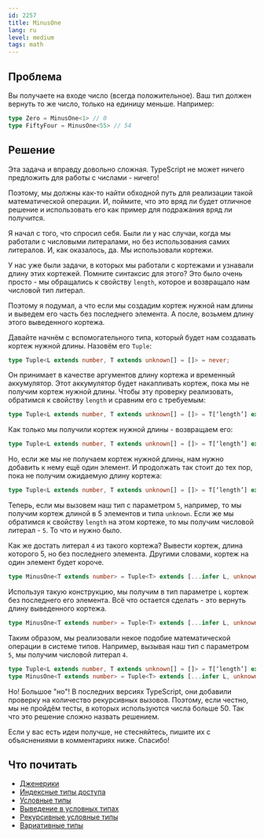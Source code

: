 ```yaml
---
id: 2257
title: MinusOne
lang: ru
level: medium
tags: math
---
```


## Проблема

Вы получаете на входе число (всегда положительное).
Ваш тип должен вернуть то же число, только на единицу меньше.
Например:

```typescript
type Zero = MinusOne<1> // 0
type FiftyFour = MinusOne<55> // 54
```

## Решение

Эта задача и вправду довольно сложная.
TypeScript не может ничего предложить для работы с числами - ничего!

Поэтому, мы должны как-то найти обходной путь для реализации такой математической операции.
И, поймите, что это вряд ли будет отличное решение и использовать его как пример для подражания вряд ли получится.

Я начал с того, что спросил себя.
Были ли у нас случаи, когда мы работали с числовыми литералами, но без использования самих литералов.
И, как оказалось, да.
Мы использовали кортежи.

У нас уже были задачи, в которых мы работали с кортежами и узнавали длину этих кортежей.
Помните синтаксис для этого?
Это было очень просто - мы обращались к свойству `length`, которое и возвращало нам числовой тип литерал.

Поэтому я подумал, а что если мы создадим кортеж нужной нам длины и выведем его часть без последнего элемента.
А после, возьмем длину этого выведенного кортежа.

Давайте начнём с вспомогательного типа, который будет нам создавать кортеж нужной длины.
Назовём его `Tuple`:

```typescript
type Tuple<L extends number, T extends unknown[] = []> = never;
```

Он принимает в качестве аргументов длину кортежа и временный аккумулятор.
Этот аккумулятор будет накапливать кортеж, пока мы не получим кортеж нужной длины.
Чтобы эту проверку реализовать, обратимся к свойству `length` и сравним его с требуемым:

```typescript
type Tuple<L extends number, T extends unknown[] = []> = T[‘length’] extends L ? never : never;
```

Как только мы получили кортеж нужной длины - возвращаем его:

```typescript
type Tuple<L extends number, T extends unknown[] = []> = T[‘length’] extends L ? T : never;
```

Но, если же мы не получаем кортеж нужной длины, нам нужно добавить к нему ещё один элемент.
И продолжать так стоит до тех пор, пока не получим ожидаемую длину кортежа:

```typescript
type Tuple<L extends number, T extends unknown[] = []> = T[‘length’] extends L ? T : Tuple<L, [...T, unknown]>;
```

Теперь, если мы вызовем наш тип с параметром `5`, например, то мы получим кортеж длиной в 5 элементов и типа `unknown`.
Если же мы обратимся к свойству `length` на этом кортеже, то мы получим числовой литерал - `5`.
То что и нужно было.

Как же достать литерал `4` из такого кортежа?
Вывести кортеж, длина которого 5, но без последнего элемента.
Другими словами, кортеж на один элемент будет короче.

```typescript
type MinusOne<T extends number> = Tuple<T> extends [...infer L, unknown] ? never : never;
```

Используя такую конструкцию, мы получим в тип параметре `L` кортеж без последнего его элемента.
Всё что остается сделать - это вернуть длину выведенного кортежа.

```typescript
type MinusOne<T extends number> = Tuple<T> extends [...infer L, unknown] ? L[‘length’] : never;
```

Таким образом, мы реализовали некое подобие математической операции в системе типов.
Например, вызывая наш тип с параметром `5`, мы получим числовой литерал `4`.

```typescript
type Tuple<L extends number, T extends unknown[] = []> = T[‘length’] extends L ? T : Tuple<L, [...T, unknown]>;
type MinusOne<T extends number> = Tuple<T> extends [...infer L, unknown] ? L[‘length’] : never;
```

Но!
Большое "но"!
В последних версиях TypeScript, они добавили проверку на количество рекурсивных вызовов.
Поэтому, если честно, мы не пройдём тесты, в которых используются числа больше 50.
Так что это решение сложно назвать решением.

Если у вас есть идеи получше, не стесняйтесь, пишите их с объяснениями в комментариях ниже.
Спасибо!

## Что почитать

- [Дженерики](https://www.typescriptlang.org/docs/handbook/2/generics.html)
- [Индексные типы доступа](https://www.typescriptlang.org/docs/handbook/2/indexed-access-types.html)
- [Условные типы](https://www.typescriptlang.org/docs/handbook/2/conditional-types.html)
- [Выведение в условных типах](https://www.typescriptlang.org/docs/handbook/2/conditional-types.html#inferring-within-conditional-types)
- [Рекурсивные условные типы](https://www.typescriptlang.org/docs/handbook/release-notes/typescript-4-1.html#recursive-conditional-types)
- [Вариативные типы](https://www.typescriptlang.org/docs/handbook/release-notes/typescript-4-0.html#variadic-tuple-types)
